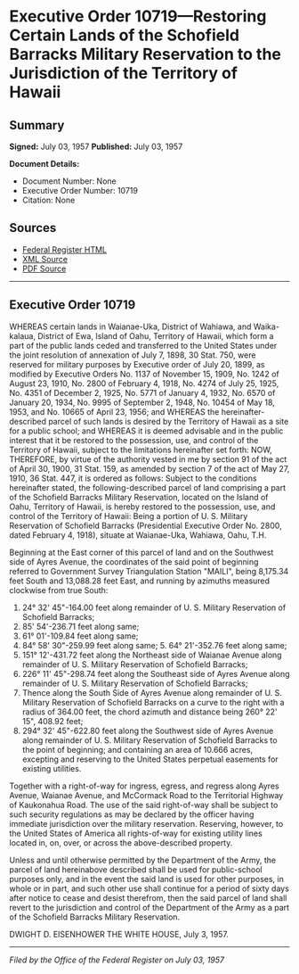# Executive Order 10719—Restoring Certain Lands of the Schofield Barracks Military Reservation to the Jurisdiction of the Territory of Hawaii

## Summary

**Signed:** July 03, 1957
**Published:** July 03, 1957

**Document Details:**
- Document Number: None
- Executive Order Number: 10719
- Citation: None

## Sources
- [Federal Register HTML](https://www.presidency.ucsb.edu/documents/executive-order-10719-restoring-certain-lands-the-schofield-barracks-military-reservation)
- [XML Source](None)
- [PDF Source](None)

---

## Executive Order 10719

WHEREAS certain lands in Waianae-Uka, District of Wahiawa, and Waika-kalaua, District of Ewa, Island of Oahu, Territory of Hawaii, which form a part of the public lands ceded and transferred to the United States under the joint resolution of annexation of July 7, 1898, 30 Stat. 750, were reserved for military purposes by Executive order of July 20, 1899, as modified by Executive Orders No. 1137 of November 15, 1909, No. 1242 of August 23, 1910, No. 2800 of February 4, 1918, No. 4274 of July 25, 1925, No. 4351 of December 2, 1925, No. 5771 of January 4, 1932, No. 6570 of January 20, 1934, No. 9995 of September 2, 1948, No. 10454 of May 18, 1953, and No. 10665 of April 23, 1956; and
WHEREAS the hereinafter-described parcel of such lands is desired by the Territory of Hawaii as a site for a public school; and
WHEREAS it is deemed advisable and in the public interest that it be restored to the possession, use, and control of the Territory of Hawaii, subject to the limitations hereinafter set forth:
NOW, THEREFORE, by virtue of the authority vested in me by section 91 of the act of April 30, 1900, 31 Stat. 159, as amended by section 7 of the act of May 27, 1910, 36 Stat. 447, it is ordered as follows:
Subject to the conditions hereinafter stated, the following-described parcel of land comprising a part of the Schofield Barracks Military Reservation, located on the Island of Oahu, Territory of Hawaii, is hereby restored to the possession, use, and control of the Territory of Hawaii:
Being a portion of U. S. Military Reservation of Schofield Barracks (Presidential Executive Order No. 2800, dated February 4, 1918), situate at Waianae-Uka, Wahiawa, Oahu, T.H.

Beginning at the East corner of this parcel of land and on the Southwest side of Ayres Avenue, the coordinates of the said point of beginning referred to Government Survey Triangulation Station "MAILI", being 8,175.34 feet South and 13,088.28 feet East, and running by azimuths measured clockwise from true South:
1. 24° 32' 45"-164.00 feet along remainder of U. S. Military Reservation of Schofield Barracks;
2. 85' 54'-236.71 feet along same;
3. 61° 01'-109.84 feet along same;
4. 84° 58' 30"-259.99 feet along same; 5. 64° 21'-352.76 feet along same;
6. 151° 12'-431.72 feet along the Northeast side of Waianae Avenue along remainder of U. S. Military Reservation of Schofield Barracks;
7. 226° 11' 45"-298.74 feet along the Southeast side of Ayres Avenue along remainder of U. S. Military Reservation of Schofield Barracks;
8. Thence along the South Side of Ayres Avenue along remainder of U. S. Military Reservation of Schofield Barracks on a curve to the right with a radius of 364.00 feet, the chord azimuth and distance being 260° 22' 15", 408.92 feet;
9. 294° 32' 45"-622.80 feet along the Southwest side of Ayres Avenue along remainder of U. S. Military Reservation of Schofield Barracks to the point of beginning; and containing an area of 10.666 acres, excepting and reserving to the United States perpetual easements for existing utilities.

Together with a right-of-way for ingress, egress, and regress along Ayres Avenue, Waianae Avenue, and McCormack Road to the Territorial Highway of Kaukonahua Road. The use of the said right-of-way shall be subject to such security regulations as may be declared by the officer having immediate jurisdiction over the military reservation. Reserving, however, to the United States of America all rights-of-way for existing utility lines located in, on, over, or across the above-described property.

Unless and until otherwise permitted by the Department of the Army, the parcel of land hereinabove described shall be used for public-school purposes only, and in the event the said land is used for other purposes, in whole or in part, and such other use shall continue for a period of sixty days after notice to cease and desist therefrom, then the said parcel of land shall revert to the jurisdiction and control of the Department of the Army as a part of the Schofield Barracks Military Reservation.

DWIGHT D. EISENHOWER
THE WHITE HOUSE,
July 3, 1957.

---

*Filed by the Office of the Federal Register on July 03, 1957*
